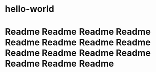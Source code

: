 # hello-world
# Readme Readme Readme Readme Readme Readme Readme Readme Readme Readme Readme Readme Readme Readme Readme 
